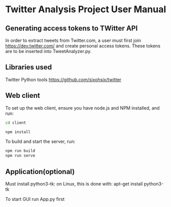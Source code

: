 # Twitter Analysis Project User Manual

## Generating access tokens to TWitter API
In order to extract tweets from Twitter.com, a user must first join https://dev.twitter.com/ and create personal access tokens.  These tokens are to be inserted into TweetAnalyzer.py.

## Libraries used
Twitter Python tools https://github.com/sixohsix/twitter

## Web client

To set up the web client, ensure you have node.js and NPM installed, and run:

```bash
cd client

npm install
```

To build and start the server, run:
```bash
npm run build
npm run serve
```

## Application(optional)
Must install python3-tk:  on Linux, this is done with:
apt-get install python3-tk

To start GUI run App.py first
